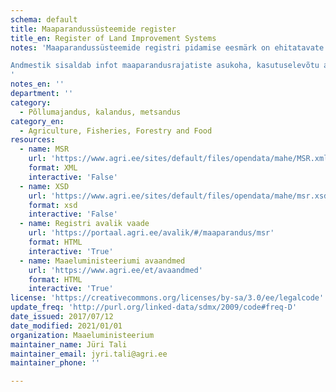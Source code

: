 ```yaml
---
schema: default
title: Maaparandussüsteemide register
title_en: Register of Land Improvement Systems
notes: 'Maaparandussüsteemide registri pidamise eesmärk on ehitatavate ja kasutusele võetud maaparandussüsteemi kuuluvate hoonete ja rajatiste kohta teabe koondamine, hoidmine ja avalikustamine. Registri vastutav töötleja on Maaeluministeerium ja volitatud töötleja Põllumajandusamet (PMA). Täpsemat teavet maaparandussüsteemide registrist saab PMA kodulehelt http://www.pma.agri.ee/index.php?id=104&sub=355&sub2=397&sub3=398.

Andmestik sisaldab infot maaparandusrajatiste asukoha, kasutuselevõtu aasta ja kuivendussüsteemi detailide kohta.
'
notes_en: ''
department: ''
category:
  - Põllumajandus, kalandus, metsandus
category_en:
  - Agriculture, Fisheries, Forestry and Food
resources:
  - name: MSR
    url: 'https://www.agri.ee/sites/default/files/opendata/mahe/MSR.xml'
    format: XML
    interactive: 'False'
  - name: XSD
    url: 'https://www.agri.ee/sites/default/files/opendata/mahe/msr.xsd'
    format: xsd
    interactive: 'False'
  - name: Registri avalik vaade
    url: 'https://portaal.agri.ee/avalik/#/maaparandus/msr'
    format: HTML
    interactive: 'True'
  - name: Maaeluministeeriumi avaandmed
    url: 'https://www.agri.ee/et/avaandmed'
    format: HTML
    interactive: 'True'
license: 'https://creativecommons.org/licenses/by-sa/3.0/ee/legalcode'
update_freq: 'http://purl.org/linked-data/sdmx/2009/code#freq-D'
date_issued: 2017/07/12
date_modified: 2021/01/01
organization: Maaeluministeerium
maintainer_name: Jüri Tali
maintainer_email: jyri.tali@agri.ee
maintainer_phone: ''

---
```

